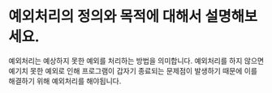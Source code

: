 # 예외처리의 정의와 목적에 대해서 설명해보세요.

예외처리는 예상하지 못한 예외를 처리하는 방법을 의미합니다.
예외처리를 하지 않으면 예기치 못한 예외로 인해 프로그램이 갑자기
종료되는 문제점이 발생하기 때문에 이를 해결하기 위해 예외처리를
해야됩니다.
